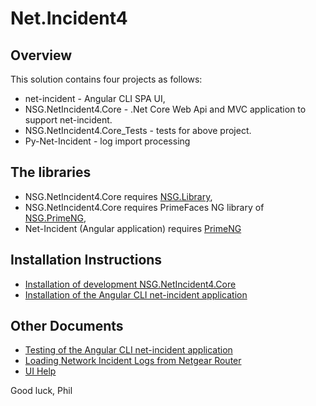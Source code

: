 # Net.Incident4
## Overview
This solution contains four projects as follows:
- net-incident - Angular CLI SPA UI,
- NSG.NetIncident4.Core - .Net Core Web Api and MVC application to support net-incident.
- NSG.NetIncident4.Core_Tests - tests for above project.
- Py-Net-Incident - log import processing

## The libraries
- NSG.NetIncident4.Core requires [NSG.Library](https://github.com/PHuhn/NSG.Library/wiki/NSG.Library),
- NSG.NetIncident4.Core requires PrimeFaces NG library of [NSG.PrimeNG](https://github.com/PHuhn/NSG.PrimeNG),
- Net-Incident (Angular application) requires [PrimeNG](https://www.primefaces.org/primeng/)

## Installation Instructions ##
* [Installation of development NSG.NetIncident4.Core](https://github.com/PHuhn/Net.Incident4/wiki/Installation-of-NSG-NetIncident4-Core-(Web-API-and-Identity))
* [Installation of the Angular CLI net-incident application](https://github.com/PHuhn/Net.Incident4/wiki/Installation-of-Angular-net-incident-frontend)

## Other Documents ##
* [Testing of the Angular CLI net-incident application](https://github.com/PHuhn/net-incident/wiki/Testing-Angular-net-incident-application)
* [Loading Network Incident Logs from Netgear Router](https://github.com/PHuhn/net-incident/wiki/Loading-Network-Incident-Logs)
* [UI Help](https://github.com/PHuhn/net-incident/wiki/UI-Help)

Good luck, Phil